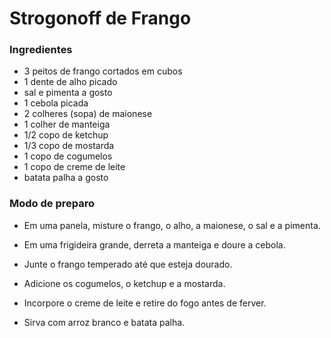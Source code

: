 
# Strogonoff de Frango 

### Ingredientes
 - 3 peitos de frango cortados em cubos
 - 1 dente de alho picado
 - sal e pimenta a gosto
 - 1 cebola picada
 - 2 colheres (sopa) de maionese
 - 1 colher de manteiga
 - 1/2 copo de ketchup
 - 1/3 copo de mostarda
 - 1 copo de cogumelos
 - 1 copo de creme de leite
 - batata palha a gosto

### Modo de preparo
 - Em uma panela, misture o frango, o alho, a maionese, o sal e a pimenta.
 
 - Em uma frigideira grande, derreta a manteiga e doure a cebola.

 - Junte o frango temperado até que esteja dourado.

 - Adicione os cogumelos, o ketchup e a mostarda.

 - Incorpore o creme de leite e retire do fogo antes de ferver.

 - Sirva com arroz branco e batata palha.